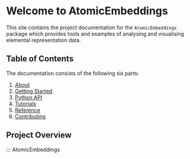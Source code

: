 # Welcome to AtomicEmbeddings

This site contains the project documentation for the `AtomicEmbeddings` package which provides tools and examples of analysing and visualising elemental representation data.

## Table of Contents

The documentation consists of the following six parts:

1. [About](about.md)
2. [Getting Started](installation.md)
3. [Python API](python_api/python_api.md)
4. [Tutorials](tutorials.md)
5. [Reference](reference.md)
6. [Contributing](contribution.md)

## Project Overview
::: AtomicEmbeddings